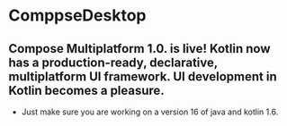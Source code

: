 # ComppseDesktop

## Compose Multiplatform 1.0. is live! Kotlin now has a production-ready, declarative, multiplatform UI framework. UI development in Kotlin becomes a pleasure.
- Just make sure you are working on a version 16 of java and kotlin 1.6.
